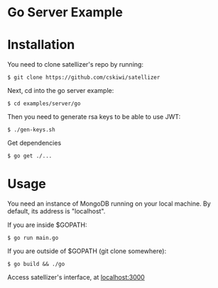 # Go Server Example

# Installation

You need to clone satellizer's repo by running:
```shell
$ git clone https://github.com/cskiwi/satellizer
```

Next, cd into the go server example:
```shell
$ cd examples/server/go
```

Then you need to generate rsa keys to be able to use JWT:
```shell
$ ./gen-keys.sh
```

Get dependencies
```shell
$ go get ./...
```

# Usage

You need an instance of MongoDB running on your local machine. By default, its address is "localhost".

If you are inside $GOPATH:
```shell
$ go run main.go
```

If you are outside of $GOPATH (git clone somewhere):
```shell
$ go build && ./go
```

Access satellizer's interface, at [localhost:3000](http://localhost:3000)